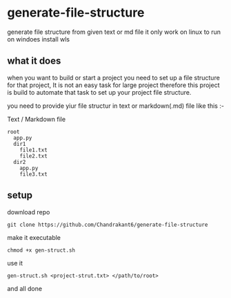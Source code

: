 # generate-file-structure
generate file structure from given text or md file
it only work on linux to run on windoes install wls

## what it does
when you want to build or start a project you need to set up a file structure for that project, It is not an easy task for large project therefore this project is build to automate that task to set up your project file structure.

you need to provide yiur file structur in text or markdown(.md) file like this :-

Text / Markdown file
```
root
  app.py
  dir1
    file1.txt
    file2.txt
  dir2
    app.py
    file3.txt
```

## setup 
download repo
```
git clone https://github.com/Chandrakant6/generate-file-structure
```
make it executable
```
chmod +x gen-struct.sh
```
use it
```
gen-struct.sh <project-strut.txt> </path/to/root>
```
and all done
